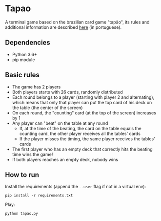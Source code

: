 # Tapao
A terminal game based on the brazilian card game "tapão", its rules and additional information are described [here](http://jogosdecartas.hut.com.br/tapao/) (in portuguese).<br>
## Dependencies
- Python 3.6+
- pip module
## Basic rules
- The game has 2 players
- Both players starts with 26 cards, randomly distributed
- Each round belongs to a player (starting with player 2 and alternating), which means that only that player can put the top card of his deck on the table (the center of the screen)
- On each round, the "counting" card (at the top of the screen) increases by 1
- Any player can "beat" on the table at any round
  - If, at the time of the beating, the card on the table equals the counting card, the other player receives all the tables' cards
  - If the player misses the timing, the same player receives the tables' cards
- The first player who has an empty deck that correctly hits the beating time wins the game!
- If both players reaches an empty deck, nobody wins
## How to run
Install the requirements (append the `--user` flag if not in a virtual env):
```
pip install -r requirements.txt
```
Play:
```
python tapao.py
```
